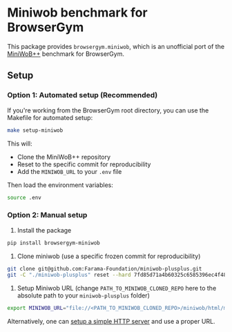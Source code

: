 # Miniwob benchmark for BrowserGym

This package provides `browsergym.miniwob`, which is an unofficial port of the [MiniWoB++](https://miniwob.farama.org/) benchmark for BrowserGym.

## Setup

### Option 1: Automated setup (Recommended)

If you're working from the BrowserGym root directory, you can use the Makefile for automated setup:

```sh
make setup-miniwob
```

This will:

- Clone the MiniWoB++ repository
- Reset to the specific commit for reproducibility  
- Add the `MINIWOB_URL` to your `.env` file

Then load the environment variables:

```sh
source .env
```

### Option 2: Manual setup

1. Install the package

```sh
pip install browsergym-miniwob
```

1. Clone miniwob (use a specific frozen commit for reproducibility)

```sh
git clone git@github.com:Farama-Foundation/miniwob-plusplus.git
git -C "./miniwob-plusplus" reset --hard 7fd85d71a4b60325c6585396ec4f48377d049838
```

1. Setup Miniwob URL (change `PATH_TO_MINIWOB_CLONED_REPO` here to the absolute path to your `miniwob-plusplus` folder)

```sh
export MINIWOB_URL="file://<PATH_TO_MINIWOB_CLONED_REPO>/miniwob/html/miniwob/"
```

Alternatively, one can [setup a simple HTTP server](https://miniwob.farama.org/content/viewing/) and use a proper URL.
